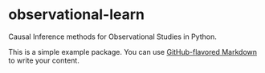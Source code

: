 # observational-learn

Causal Inference methods for Observational Studies in Python.

This is a simple example package. You can use
[GitHub-flavored Markdown](https://guides.github.com/features/mastering-markdown/)
to write your content.
